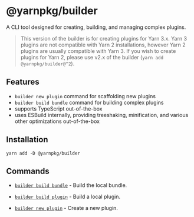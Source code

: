 # @yarnpkg/builder

A CLI tool designed for creating, building, and managing complex plugins.

> This version of the builder is for creating plugins for Yarn 3.x. Yarn 3 plugins are not compatible with Yarn 2 installations, however Yarn 2 plugins are usually compatible with Yarn 3. If you wish to create plugins for Yarn 2, please use v2.x of the builder (`yarn add @yarnpkg/builder@^2`).

## Features

- `builder new plugin` command for scaffolding new plugins
- `builder build bundle` command for building complex plugins
- supports TypeScript out-of-the-box
- uses ESBuild internally, providing treeshaking, minification, and various other optimizations out-of-the-box

## Installation

`yarn add -D @yarnpkg/builder`

## Commands

- [`builder build bundle`](https://yarnpkg.com/builder/cli/build/bundle) - Build the local bundle.

- [`builder build plugin`](https://yarnpkg.com/builder/cli/build/plugin) - Build a local plugin.

- [`builder new plugin`](https://yarnpkg.com/builder/cli/new/plugin) - Create a new plugin.

